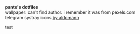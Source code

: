 **pante's dotfiles**  
wallpaper: can't find author. i remember it was from pexels.com  
telegram systray icons [by aldomann](https://github.com/aldomann/telegram-systray-icons)

test